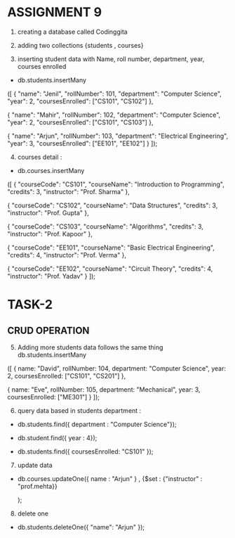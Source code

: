 # ASSIGNMENT 9

1) creating a database called Codinggita

2) adding two collections {students , courses}

3) inserting student data with Name, roll number, department, year, courses enrolled
* db.students.insertMany

([
  { 
    "name": "Jenil",
    "rollNumber": 101,
    "department": "Computer Science",
    "year": 2,
    "coursesEnrolled": ["CS101", "CS102"]
  },

  { 
    "name": "Mahir",
    "rollNumber": 102,
    "department": "Computer Science",
    "year": 2,
    "coursesEnrolled": ["CS101", "CS103"]
  },
  
  { 
    "name": "Arjun",
    "rollNumber": 103,
    "department": "Electrical Engineering",
    "year": 3,
    "coursesEnrolled": ["EE101", "EE102"]
  }
]);

4) courses detail : 
* db.courses.insertMany

([
  { 
    "courseCode": "CS101", 
    "courseName": "Introduction to Programming", 
    "credits": 3, 
    "instructor": "Prof. Sharma" 
  },

  { 
    "courseCode": "CS102", 
    "courseName": "Data Structures", 
    "credits": 3, 
    "instructor": "Prof. Gupta" 
  },

  { 
    "courseCode": "CS103", 
    "courseName": "Algorithms", 
    "credits": 3, 
    "instructor": "Prof. Kapoor" 
  },

  { 
    "courseCode": "EE101", 
    "courseName": "Basic Electrical Engineering", 
    "credits": 4, 
    "instructor": "Prof. Verma" 
  },

  { 
    "courseCode": "EE102", 
    "courseName": "Circuit Theory", 
    "credits": 4, 
    "instructor": "Prof. Yadav" 
  }
]);



# TASK-2 
## CRUD OPERATION 

5) Adding more students data follows the same thing 
db.students.insertMany

([
  { name: "David", rollNumber: 104, department: "Computer Science", year: 2, coursesEnrolled: ["CS101", "CS201"] },


  { name: "Eve", rollNumber: 105, department: "Mechanical", year: 3, coursesEnrolled: ["ME301"] }
]);

6) query data based in students department : 

 * db.students.find({ department : "Computer Science"});

* db.student.find({ year : 4});

* db.students.find({ coursesEnrolled: "CS101" });

7) update data 
 
 * db.courses.updateOne({ name : "Arjun" } , {$set : {"instructor" : "prof.mehta}}
 
    );

8) delete one 

* db.students.deleteOne({ "name": "Arjun" });